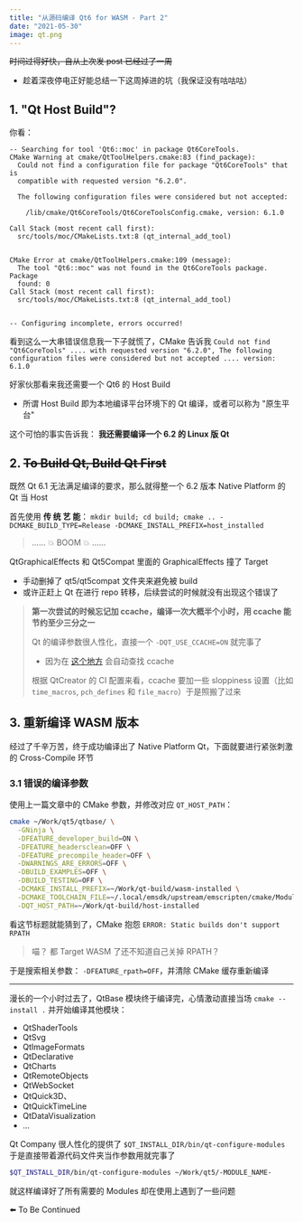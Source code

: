 ```yaml
---
title: "从源码编译 Qt6 for WASM - Part 2"
date: "2021-05-30"
image: qt.png
---
```


~~时间过得好快，自从上次发 post 已经过了一周~~

- 趁着深夜停电正好能总结一下这周掉进的坑（我保证没有咕咕咕）

## 1. "Qt Host Build"?

你看：

```
-- Searching for tool 'Qt6::moc' in package Qt6CoreTools.
CMake Warning at cmake/QtToolHelpers.cmake:83 (find_package):
  Could not find a configuration file for package "Qt6CoreTools" that is
  compatible with requested version "6.2.0".

  The following configuration files were considered but not accepted:

    /lib/cmake/Qt6CoreTools/Qt6CoreToolsConfig.cmake, version: 6.1.0

Call Stack (most recent call first):
  src/tools/moc/CMakeLists.txt:8 (qt_internal_add_tool)


CMake Error at cmake/QtToolHelpers.cmake:109 (message):
  The tool "Qt6::moc" was not found in the Qt6CoreTools package.  Package
  found: 0
Call Stack (most recent call first):
  src/tools/moc/CMakeLists.txt:8 (qt_internal_add_tool)


-- Configuring incomplete, errors occurred!
```

看到这么一大串错误信息我一下子就慌了，CMake 告诉我 `Could not find "Qt6CoreTools" .... with requested version "6.2.0", The following configuration files were considered but not accepted .... version: 6.1.0`

好家伙那看来我还需要一个 Qt6 的 Host Build

- 所谓 Host Build 即为本地编译平台环境下的 Qt 编译，或者可以称为 "原生平台"

这个可怕的事实告诉我： **我还需要编译一个 6.2 的 Linux 版 Qt**

## 2. ~~To Build Qt, Build Qt First~~

既然 Qt 6.1 无法满足编译的要求，那么就得整一个 6.2 版本 Native Platform 的 Qt 当 Host

首先使用 **传 统 艺 能**： `mkdir build; cd build; cmake .. -DCMAKE_BUILD_TYPE=Release -DCMAKE_INSTALL_PREFIX=host_installed`

> ......
> 💥 BOOM 💥
> ......

QtGraphicalEffects 和 Qt5Compat 里面的 GraphicalEffects 撞了 Target

- 手动删掉了 qt5/qt5compat 文件夹来避免被 build
- 或许正赶上 Qt 在进行 repo 转移，后续尝试的时候就没有出现这个错误了

> **第一次尝试的时候忘记加 ccache，编译一次大概半个小时，用 ccache 能节约至少三分之一**
>
> Qt 的编译参数很人性化，直接一个 `-DQT_USE_CCACHE=ON` 就完事了
>
> - 因为在 [这个地方](https://github.com/qt/qtbase/blob/9db7cc79a26ced4997277b5c206ca15949133240/cmake/QtSetup.cmake#L217) 会自动查找 ccache
>
> 根据 QtCreator 的 CI 配置来看，ccache 要加一些 sloppiness 设置（比如 `time_macros`, `pch_defines` 和 `file_macro`）于是照搬了过来

## 3. 重新编译 WASM 版本

经过了千辛万苦，终于成功编译出了 Native Platform Qt，下面就要进行紧张刺激的 Cross-Compile 环节

### 3.1 错误的编译参数

使用上一篇文章中的 CMake 参数，并修改对应 `QT_HOST_PATH`：

```bash
cmake ~/Work/qt5/qtbase/ \
  -GNinja \
  -DFEATURE_developer_build=ON \
  -DFEATURE_headersclean=OFF \
  -DFEATURE_precompile_header=OFF \
  -DWARNINGS_ARE_ERRORS=OFF \
  -DBUILD_EXAMPLES=OFF \
  -DBUILD_TESTING=OFF \
  -DCMAKE_INSTALL_PREFIX=~/Work/qt-build/wasm-installed \
  -DCMAKE_TOOLCHAIN_FILE=~/.local/emsdk/upstream/emscripten/cmake/Modules/Platform/Emscripten.cmake \
  -DQT_HOST_PATH=~/Work/qt-build/host-installed
```

看这节标题就能猜到了，CMake 抱怨 `ERROR: Static builds don't support RPATH`

> 喵？ 都 Target WASM 了还不知道自己关掉 RPATH？

于是搜索相关参数： `-DFEATURE_rpath=OFF`，并清除 CMake 缓存重新编译

---

漫长的一个小时过去了，QtBase 模块终于编译完，心情激动直接当场 `cmake --install .` 并开始编译其他模块：

- QtShaderTools
- QtSvg
- QtImageFormats
- QtDeclarative
- QtCharts
- QtRemoteObjects
- QtWebSocket
- QtQuick3D、
- QtQuickTimeLine
- QtDataVisualization
- ...

Qt Company 很人性化的提供了 `$QT_INSTALL_DIR/bin/qt-configure-modules` 于是直接带着源代码文件夹当作参数用就完事了

```bash
$QT_INSTALL_DIR/bin/qt-configure-modules ~/Work/qt5/-MODULE_NAME-
```

就这样编译好了所有需要的 Modules 却在使用上遇到了一些问题

⬅️ To Be Continued

